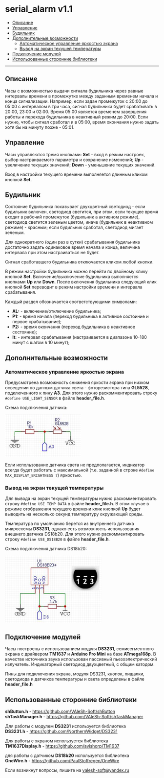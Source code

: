 # serial_alarm v1.1

- [Описание](#описание)
- [Управление](#управление)
- [Будильник](#будильник)
- [Дополнительные возможности](#дополнительные-возможности)
  - [Автоматическое управление яркостью экрана](#автоматическое-управление-яркостью-экрана)
  - [Вывод на экран текущей температуры](#вывод-на-экран-текущей-температуры)
- [Подключение модулей](#подключение-модулей)
- [Использованные сторонние библиотеки](#использованные-сторонние-библиотеки)

<hr>

## Описание

Часы с возможностью выдачи сигнала будильника через равные интервалы времени в промежутке между заданным временем начала и конца сигнализации. Например, если задан промежуток с 20:00 до 05:00 с интервалом в три часа, сигнал будильника будет срабатывать в 20:00, 23:00 и 02:00. Время 05:00 является временем завершения работы и перехода будильника в неактивный режим до 20:00. Если нужно, чтобы сигнал сработал и в 05:00, время окончания нужно задать хотя бы на минуту позже - 05:01.

## Управление

Часы управляются тремя кнопками: **Set** - вход в режим настроек, выбор настраиваемого параметра и сохранение изменений; **Up** - увеличение текущих значений; **Down** - уменьшение текущих значений.

Вход в настройки текущего времени выполняется длинным кликом кнопкой **Set**.

## Будильник

Состояние будильника показывает двухцветный светодиод - если будильник включен, светодиод светится, при этом, если текущее время входит в рабочий промежуток (будильник а активном режиме), светодиод светится зеленым цветом, иначе (будильник в неактивном режиме) - красным; если будильник сработал, светодиод мигает зеленым.

Для однократного (один раз в сутки) срабатывания будильника достаточно задать одинаковое время начала и конца, величина интервала при этом настраиваться не будет.

Сигнал сработавшего будильника отключается кликом любой кнопки.

В режим настройки будильника можно перейти по двойному клику кнопкой **Set**. Включение/выключение будильника выполняется кнопками **Up** или **Down**. После включения будильника следующий клик кнопкой **Set** переводит в режим настройки времени и интервала срабатывания. 

Каждый раздел обозначается соответствующими символами: 
- **AL:** - включение/отключение будильника; 
- **Р1:** - время начала (переход будильника в активное состоиние и первое срабатывание); 
- **Р2:** - время окончания (переход будильника в неактивное состояние); 
- **It:** - интервал срабатывания (настраивается в диапазоне 10-180 минут с шагом в 10 минут);

## Дополнительные возможности

### Автоматическое управление яркостью экрана

Предусмотрена возможность снижения яркости экрана при низком освещении по данным датчика света - фоторезистора типа **GL5528**, подключенного к пину **A3**. Для этого нужно раскомментировать строку `#define USE_LIGHT_SENSOR` в файле **header_file.h**.

Схема подключения датчика:

![scheme0001](/docs/0001.jpg "Схема подключения датчика")
 

Если использование датчика света не предполагается, индикатор всегда будет работать с максимальной (т.е. заданной в строке `#define MAX_DISPLAY_BRIGHTNESS 7`) яркостью. 

### Вывод на экран текущей температуры

Для вывода на экран текущей температуры нужно раскомментировать строку `#define USE_TEMP_DATA` в файле **header_file.h**. В этом случае в режиме отображения текущего времени клик кнопкой **Up** будет выводить на несколько секунд температуру окружающей среды.

Температура по умолчанию берется из внутреннего датчика микросхемы **DS3231**, однако есть возможность использования внешнего датчика DS18b20. Для этого нужно раскомментировать строку `#define USE_DS18B20` в файле **header_file.h**.

Схема подключения датчика DS18b20:

![scheme0002](/docs/0002.jpg "Схема подключения датчика DS18b20")


## Подключение модулей

Часы построены с использованием модуля **DS3231**, семисегментного экрана  с драйвером **TM1637** и **Arduino Pro Mini** на базе **ATmega168p**. В качестве источника звука использован пассивный пьезоэлектрический излучатель. Индикаторный светодиод двухцветный, с общим катодом.

Пины для подключения экрана, модуля DS3231, кнопок, пищалки, светодиода и датчиков температуры и света определены в файле **header_file.h**

## Использованные сторонние библиотеки

**shButton.h** - https://github.com/VAleSh-Soft/shButton<br>
**shTaskManager.h** - https://github.com/VAleSh-Soft/shTaskManager<br>

Для работы с модулем **DS3231** используется библиотека<br>
**DS3231.h** - https://github.com/NorthernWidget/DS3231<br>

Для работы с экраном используется библиотека<br>
**TM1637Display.h** - https://github.com/avishorp/TM1637<br>

для работы с датчиком **DS18b20** используется библиотека<br>
**OneWire.h** - https://github.com/PaulStoffregen/OneWire

Если возникнут вопросы, пишите на valesh-soft@yandex.ru 